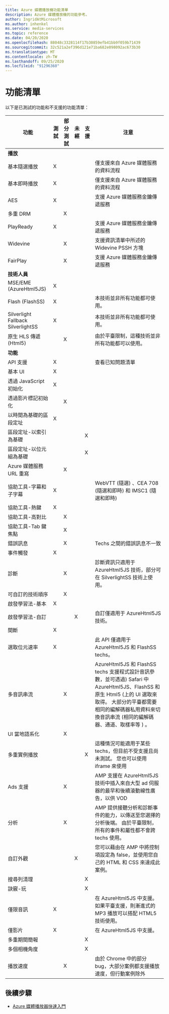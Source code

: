 ```yaml
---
title: Azure 媒體播放機功能清單
description: Azure 媒體播放機的功能參考。
author: IngridAtMicrosoft
ms.author: inhenkel
ms.service: media-services
ms.topic: reference
ms.date: 04/20/2020
ms.openlocfilehash: 88048c3328114f17b30859efb41bb9f059b71439
ms.sourcegitcommit: 32c521a2ef396d121e71ba682e098092ac673b30
ms.translationtype: MT
ms.contentlocale: zh-TW
ms.lasthandoff: 09/25/2020
ms.locfileid: "91296360"
---
```

# <a name="feature-list"></a>功能清單 #
以下是已測試的功能和不支援的功能清單：

| 功能 | 測試 | 部分測試 | 未經 | 支援 | 注意 |
| ------- | ------ | ---------------- | -------- | ----------- | ----- |
| **播放**                                |        |                  |          |             |                                                                                                                      |
| 基本隨選播放                | X      |                  |          |             | 僅支援來自 Azure 媒體服務的資料流程                                                                      |
| 基本即時播放                     | X      |                  |          |             | 僅支援來自 Azure 媒體服務的資料流程                                                                      |
| AES                                     | X      |                  |          |             | 支援 Azure 媒體服務金鑰傳遞服務                                                                   |
| 多重 DRM                               |        | X                |          |             |                                                                                                                      |
| PlayReady                               | X      |                  |          |             | 支援 Azure 媒體服務金鑰傳遞服務                                                                   |
| Widevine                                |        | X                |          |             | 支援資訊清單中所述的 Widevine PSSH 方塊                                                                    |
| FairPlay                                |        | X                |          |             | 支援 Azure 媒體服務金鑰傳遞服務                                                                   |
| **技術人員**                                   |        |                  |          |             |                                                                                                                      |
| MSE/EME (AzureHtml5JS)                   | X      |                  |          |             |                                                                                                                      |
| Flash (FlashSS)                 | X      |                  |          |             | 本技術並非所有功能都可使用。                                                                         |
| Silverlight Fallback SilverlightSS      | X      |                  |          |             | 本技術並非所有功能都可使用。                                                                         |
| 原生 HLS 傳遞 (Html5)          |        | X                |          |             | 由於平臺限制，這種技術並非所有功能都可以使用。                                            |
| **功能**                                |        |                  |          |             |                                                                                                                      |
| API 支援                             | X      |                  |          |             | 查看已知問題清單                                                                                                |
| 基本 UI                                | X      |                  |          |                                                                                                                                    |
| 透過 JavaScript 初始化       | X      |                  |          |             |                                                                                                                      |
| 透過影片標記初始化        |        | X                |          |             |                                                                                                                      |
| 以時間為基礎的區段定址         | X      |                  |          |             |                                                                                                                      |
| 區段定址-以索引為基礎        |        |                  |          | X           |                                                                                                                      |
| 區段定址-以位元組為基礎         |        |                  |          | X           |                                                                                                                      |
| Azure 媒體服務 URL 重寫       |        | X                |          |             |                                                                                                                      |
| 協助工具-字幕和子字幕  | X      |                 |          |             |  WebVTT (隨選) 、CEA 708 (隨選和即時) 和 IMSC1 (隨選和即時)                                                        |
| 協助工具-熱鍵                 | X      |                  |          |             |                                                                                                                      |
| 協助工具-高對比           |        | X                |          |             |                                                                                                                      |
| 協助工具-Tab 鍵焦點               |        | X                |          |             |                                                                                                                      |
| 錯誤訊息                         |        | X                |          |             | Techs 之間的錯誤訊息不一致                                                                         |
| 事件觸發                        | X      |                  |          |             |                                                                                                                      |
| 診斷                             |        | X                |          |             | 診斷資訊只適用于 AzureHtml5JS 技術，部分可在 SilverlightSS 技術上使用。 |
| 可自訂的技術順序                 |        | X                |          |             |                                                                                                                      |
| 啟發學習法-基本                      | X      |                  |          |             |                                                                                                                      |
| 啟發學習法-自訂              |        |                  | X        |             | 自訂僅適用于 AzureHtml5JS 技術。                                                          |
| 間斷                         | X      |                  |          |             |                                                                                                                      |
| 選取位元速率                          | X      |                  |          |             | 此 API 僅適用于 AzureHtml5JS 和 FlashSS techs。                                                    |
| 多音訊串流                      |        | X                |          |             | AzureHtml5JS 和 FlashSS techs 支援程式設計音訊參數，並可透過) Safari 中 AzureHtml5JS、FlashSS 和原生 Html5 (上的 UI 選取來取得。  大部分的平臺都需要相同的編解碼器私用資料來切換音訊串流 (相同的編解碼器、通道、取樣率等 ) 。 |
| UI 當地語系化                         |        | X                |          |             |                                                                                                                      |
| 多重實例播放                 |        |                  |          | X           | 這種情況可能適用于某些 techs，但目前不受支援且尚未測試。 您也可以使用 iframe 來使用 |
| Ads 支援                             |        | X                |          |             | AMP 支援在 AzureHtml5JS 技術中插入來自大型 ad 伺服器的最早和後續滾動線性廣告，以供 VOD |
| 分析                               |        | X                |          |             | AMP 提供接聽分析和診斷事件的能力，以傳送至您選擇的分析後端。  由於平臺限制，所有的事件和屬性都不會跨 techs 使用。                                                                            |
| 自訂外觀                            |        |                  | X        |             | 您可以藉由在 AMP 中將控制項設定為 false，並使用您自己的 HTML 和 CSS 來達成此案例。           |
| 搜尋列清理                      |        |                  |          | X           |                                                                                                                      |
| 訣竅-玩                              |        |                  |          | X           |                                                                                                                      |
| 僅限音訊                              | X      |                  |          |           | 在 AzureHtml5JS 中支援。 如果平臺支援，則漸進式的 MP3 播放可以搭配 HTML5 技術使用。                                                                                                        |
| 僅影片                              | X      |                  |          |           | 在 AzureHtml5JS 中支援。                                                                                                        |
| 多重期間簡報               |        |                  |          | X                                                                                                                                  |
| 多個相機角度                  |        |                  |          | X           |                                                                                                                      |
| 播放速度                          |        | X                |          |             | 由於 Chrome 中的部分 bug，大部分案例都支援播放速度，但行動案例除外                 |

## <a name="next-steps"></a>後續步驟 ##
- [Azure 媒體播放器快速入門](azure-media-player-quickstart.md)